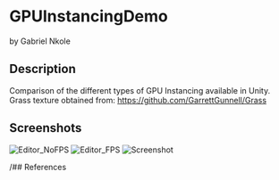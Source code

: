 # GPUInstancingDemo
by Gabriel Nkole

## Description
Comparison of the different types of GPU Instancing available in Unity.
Grass texture obtained from: https://github.com/GarrettGunnell/Grass

## Screenshots
![Editor_NoFPS](https://github.com/gabriel-nkole/GPUInstancingDemo/assets/101514971/03222cb0-b7f7-4cc9-b86e-1b4b87416965)
![Editor_FPS](https://github.com/gabriel-nkole/GPUInstancingDemo/assets/101514971/195a1446-7bd5-4df4-8736-d9c74e5912c4)
![Screenshot](https://github.com/gabriel-nkole/GPUInstancingDemo/assets/101514971/71915459-8ee4-48df-bcec-935b0d39a126)

/## References
